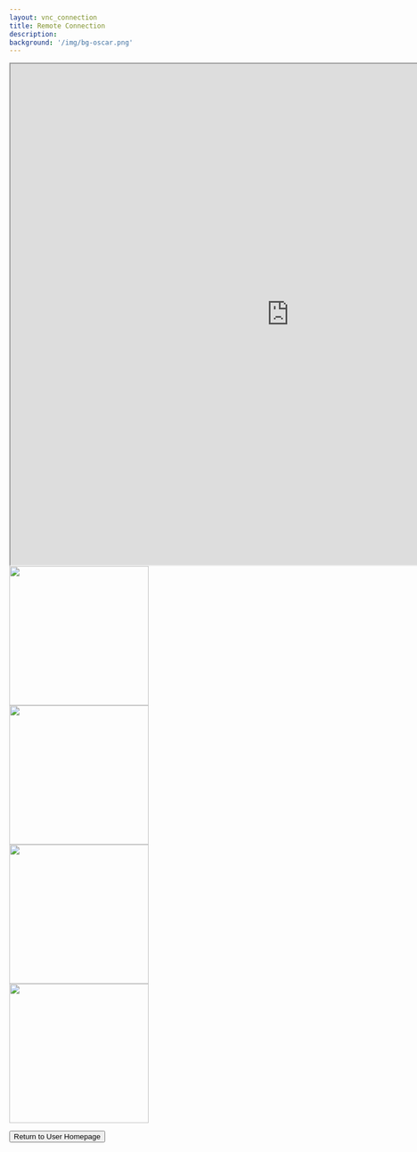 ```yaml
---
layout: vnc_connection
title: Remote Connection
description: 
background: '/img/bg-oscar.png'
---
```

<!-- Overwrites the styling so that vnc window can be positioned properly -->
<!--
<head>
   <meta http-equiv="Content-Security-Policy" content="upgrade-insecure-requests"> 
  



</head>
-->


<style>

.page-heading {
  padding: 75px 0 !important;

}
.container{
  
}
.container2{
  margin:auto !important;
  width: 100%;
  max-width: 1200px;
}


</style>


<div class="container2">

<iframe src="https://147.46.174.56:6081/" height="900" width="1000" title="vnc_session"></iframe>



    
  <div class="column">
    <img src="http://147.46.215.251:8885/ISAPI/Streaming/channels/102/httpPreview/" style="width:250px">   
  </div>
  <div class="column">
    <img src="http://147.46.215.251:8886/ISAPI/Streaming/channels/102/httpPreview/" style="width:250px">
  </div>
  <div class="column">
    <img src="http://147.46.215.251:8887/ISAPI/Streaming/channels/102/httpPreview/" style="width:250px">
  </div>
  <div class="column">
    <img src="http://147.46.215.251:8888/ISAPI/Streaming/channels/102/httpPreview/" style="width:250px">
  </div>
  <p></p>
  <p></p>
  <form action="https://rubis-lab.github.io/oscar-pages/userpage">
    <div class="row text-center">
      <div class="col-sm-12">
        <button type="submit" class="btn btn-primary">Return to User Homepage </button>
      </div>
    </div>
  </form>
  
  <!--
  <img src="http://oscar:rubis301@147.46.215.167:8885/ISAPI/Streaming/channels/102/httpPreview/" style="width:225px">
  -->

</div>


<!--

<iframe src="http://localhost:3000?url=https://example.com/"></iframe>

<img src="http://oscar:rubis301@147.46.215.251:8885/ISAPI/Streaming/channels/102/httpPreview/" width="100%"  height="500px">
<img src="http://oscar:rubis301@147.46.215.251:8886/ISAPI/Streaming/channels/102/httpPreview/" width="100%"  height="500px">
<img src="http://147.46.215.251:8884/ISAPI/Streaming/channels/102/httpPreview/" width="100%"  height="500px">
<img src="http://192.168.0.120:80/ISAPI/Streaming/channels/102/httpPreview/" width="100%"  height="500px">
<img src="http://192.168.0.122:80/ISAPI/Streaming/channels/102/httpPreview/" width="100%"  height="500px">
C310 streams MJPEG
<img src="http://[PUT IP ADDRESS / LOG-IN INFO HERE]?action=stream" width="100%"  height="500px">     -->   
